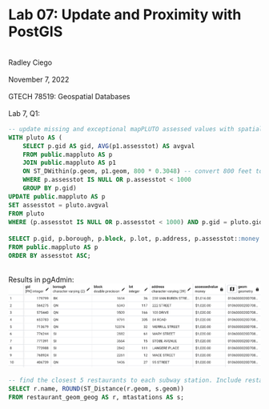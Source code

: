 # Lab 07: Update and Proximity with PostGIS
<br> Radley Ciego </br>
<br> November 7, 2022 </br>
<br> GTECH 78519: Geospatial Databases </br>
<br> Lab 7, Q1: </br>

```sql
-- update missing and exceptional mapPLUTO assessed values with spatial average
WITH pluto AS (
	SELECT p.gid AS gid, AVG(p1.assesstot) AS avgval
	FROM public.mappluto AS p        
	JOIN public.mappluto AS p1
	ON ST_DWithin(p.geom, p1.geom, 800 * 0.3048) -- convert 800 feet to meters
	WHERE p.assesstot IS NULL OR p.assesstot < 1000 
	GROUP BY p.gid)
UPDATE public.mappluto AS p
SET assesstot = pluto.avgval
FROM pluto
WHERE (p.assesstot IS NULL OR p.assesstot < 1000) AND p.gid = pluto.gid;

SELECT p.gid, p.borough, p.block, p.lot, p.address, p.assesstot::money AS assessedvalue, p.geom
FROM public.mappluto AS p
ORDER BY assesstot ASC;
```
<br> Results in pgAdmin: </br>
![Lab 7, Q1 results:](/img/L7Q1.png)

```sql
-- find the closest 5 restaurants to each subway station. Include restaurant name and distance to station
SELECT r.name, ROUND(ST_Distance(r.geom, s.geom))
FROM restaurant_geom_geog AS r, mtastations AS s;
```
